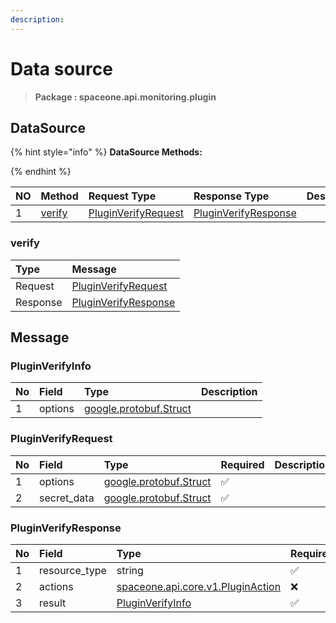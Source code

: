 ```yaml
---
description:  
---
```

# Data source

>  **Package : spaceone.api.monitoring.plugin**

## DataSource

{% hint style="info" %}
**DataSource Methods:**

{%  endhint %}


| NO |  Method | Request Type | Response Type | Description |
| :--- | :--- | :--- | :--- | :--- |
| 1 | [verify](data-source.md#verify)| [PluginVerifyRequest](data-source.md#pluginverifyrequest) | [PluginVerifyResponse](data-source.md#pluginverifyresponse) |  | 
 
 
 
 
### verify


| Type | Message |
| :--- | :--- |
| Request | [PluginVerifyRequest](data-source.md#pluginverifyrequest) |
| Response |  [PluginVerifyResponse](data-source.md#pluginverifyresponse)  |


## 

## Message

### PluginVerifyInfo
| No | Field | Type |  Description |
| :--- | :--- | :--- | :--- |
| 1 | options |[google.protobuf.Struct](https://github.com/protocolbuffers/protobuf/blob/master/src/google/protobuf/struct.proto)||

### PluginVerifyRequest
| No | Field | Type | Required | Description |
| :--- | :--- | :--- | :--- | :--- |
| 1 | options |[google.protobuf.Struct](https://github.com/protocolbuffers/protobuf/blob/master/src/google/protobuf/struct.proto)|✅||
| 2 | secret_data |[google.protobuf.Struct](https://github.com/protocolbuffers/protobuf/blob/master/src/google/protobuf/struct.proto)|✅||

### PluginVerifyResponse
| No | Field | Type | Required | Description |
| :--- | :--- | :--- | :--- | :--- |
| 1 | resource_type |string|✅||
| 2 | actions |[spaceone.api.core.v1.PluginAction](../../core/v1/plugin.md##pluginaction)|❌||
| 3 | result |[PluginVerifyInfo](data-source.md#pluginverifyinfo)|✅||
